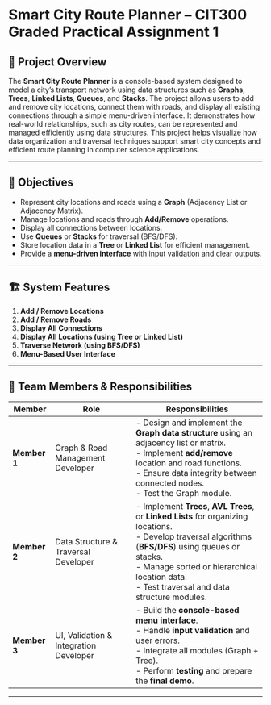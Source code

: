 # Smart City Route Planner – CIT300 Graded Practical Assignment 1

## 🧠 Project Overview
The **Smart City Route Planner** is a console-based system designed to model a city’s transport network using data structures such as **Graphs**, **Trees**, **Linked Lists**, **Queues**, and **Stacks**. The project allows users to add and remove city locations, connect them with roads, and display all existing connections through a simple menu-driven interface. It demonstrates how real-world relationships, such as city routes, can be represented and managed efficiently using data structures. This project helps visualize how data organization and traversal techniques support smart city concepts and efficient route planning in computer science applications.

---

## 🎯 Objectives
- Represent city locations and roads using a **Graph** (Adjacency List or Adjacency Matrix).
- Manage locations and roads through **Add/Remove** operations.
- Display all connections between locations.
- Use **Queues** or **Stacks** for traversal (BFS/DFS).
- Store location data in a **Tree** or **Linked List** for efficient management.
- Provide a **menu-driven interface** with input validation and clear outputs.

---

## 🏗️ System Features
1. **Add / Remove Locations**
2. **Add / Remove Roads**
3. **Display All Connections**
4. **Display All Locations (using Tree or Linked List)**
5. **Traverse Network (using BFS/DFS)**
6. **Menu-Based User Interface**

---

## 👥 Team Members & Responsibilities

| Member | Role | Responsibilities |
|--------|------|------------------|
| **Member 1** | Graph & Road Management Developer | - Design and implement the **Graph data structure** using an adjacency list or matrix.<br> - Implement **add/remove** location and road functions.<br> - Ensure data integrity between connected nodes.<br> - Test the Graph module. |
| **Member 2** | Data Structure & Traversal Developer | - Implement **Trees**, **AVL Trees**, or **Linked Lists** for organizing locations.<br> - Develop traversal algorithms (**BFS/DFS**) using queues or stacks.<br> - Manage sorted or hierarchical location data.<br> - Test traversal and data structure modules. |
| **Member 3** | UI, Validation & Integration Developer | - Build the **console-based menu interface**.<br> - Handle **input validation** and user errors.<br> - Integrate all modules (Graph + Tree).<br> - Perform **testing** and prepare the **final demo**. |

---

